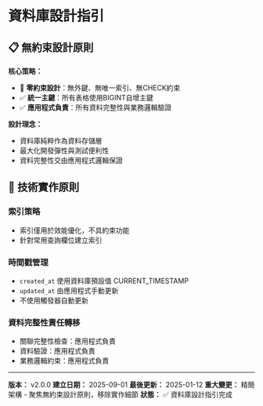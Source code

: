 # 資料庫設計指引

## 📋 無約束設計原則

**核心策略：**
- 🚫 **零約束設計**：無外鍵、無唯一索引、無CHECK約束
- ✅ **統一主鍵**：所有表格使用BIGINT自增主鍵
- ✅ **應用程式負責**：所有資料完整性與業務邏輯驗證

**設計理念：**
- 資料庫純粹作為資料存儲層
- 最大化開發彈性與測試便利性
- 資料完整性交由應用程式邏輯保證

## 🔧 技術實作原則

### 索引策略
- 索引僅用於效能優化，不具約束功能
- 針對常用查詢欄位建立索引

### 時間戳管理
- `created_at` 使用資料庫預設值 CURRENT_TIMESTAMP
- `updated_at` 由應用程式手動更新
- 不使用觸發器自動更新

### 資料完整性責任轉移
- 關聯完整性檢查：應用程式負責
- 資料驗證：應用程式負責
- 業務邏輯約束：應用程式負責

---

**版本：** v2.0.0
**建立日期：** 2025-09-01
**最後更新：** 2025-01-12
**重大變更：** 精簡架構 - 聚焦無約束設計原則，移除實作細節
**狀態：** ✅ 資料庫設計指引完成